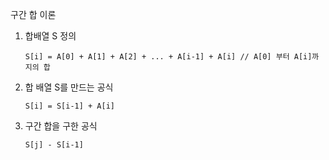 구간 합 이론
1. 합배열 S 정의
   ```
   S[i] = A[0] + A[1] + A[2] + ... + A[i-1] + A[i] // A[0] 부터 A[i]까지의 합
   ```
 2. 합 배열 S를 만드는 공식
    ```
    S[i] = S[i-1] + A[i]
    ```

3. 구간 합을 구한 공식
   ```
   S[j] - S[i-1]
   ```
